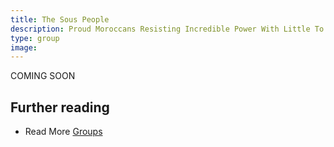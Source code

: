```yaml
---
title: The Sous People
description: Proud Moroccans Resisting Incredible Power With Little To Nothing
type: group
image: 
---
```


COMING SOON

## Further reading

- Read More [Groups](/groups/) 